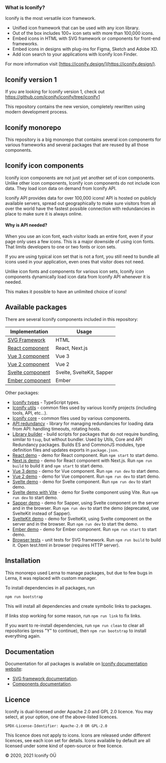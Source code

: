### What is Iconify?

Iconify is the most versatile icon framework.

-   Unified icon framework that can be used with any icon library.
-   Out of the box includes 100+ icon sets with more than 100,000 icons.
-   Embed icons in HTML with SVG framework or components for front-end frameworks.
-   Embed icons in designs with plug-ins for Figma, Sketch and Adobe XD.
-   Add icon search to your applications with Iconify Icon Finder.

For more information visit [https://iconify.design/](https://iconify.design/).

## Iconify version 1

If you are looking for Iconify version 1, check out https://github.com/iconify/iconify/tree/iconify1

This repository contains the new version, completely rewritten using modern development process.

## Iconify monorepo

This repository is a big monorepo that contains several icon components for various frameworks and several packages that are reused by all those components.

## Iconify icon components

Iconify icon components are not just yet another set of icon components. Unlike other icon components, Iconify icon components do not include icon data. They load icon data on demand from Iconify API.

Iconify API provides data for over 100,000 icons! API is hosted on publicly available servers, spread out geographically to make sure visitors from all over the world have the fastest possible connection with redundancies in place to make sure it is always online.

#### Why is API needed?

When you use an icon font, each visitor loads an entire font, even if your page only uses a few icons. This is a major downside of using icon fonts. That limits developers to one or two fonts or icon sets.

If you are using typical icon set that is not a font, you still need to bundle all icons used in your application, even ones that visitor does not need.

Unlike icon fonts and components for various icon sets, Iconify icon components dynamically load icon data from Iconify API whenever it is needed.

This makes it possible to have an unlimited choice of icons!

## Available packages

There are several Iconify components included in this repository:

| Implementation                         | Usage                     |
| -------------------------------------- | ------------------------- |
| [SVG Framework](./packages/iconify/)   | HTML                      |
| [React component](./packages/react/)   | React, Next.js            |
| [Vue 3 component](./packages/vue/)     | Vue 3                     |
| [Vue 2 component](./packages/vue2/)    | Vue 2                     |
| [Svelte component](./packages/svelte/) | Svelte, SvelteKit, Sapper |
| [Ember component](./packages/ember/)   | Ember                     |

Other packages:

-   [Iconify types](./packages/types/) - TypeScript types.
-   [Iconify utils](./packages/utils/) - common files used by various Iconify projects (including tools, API, etc...).
-   [Iconify core](./packages/core/) - common files used by various components.
-   [API redundancy](./packages/api-redundancy/) - library for managing redundancies for loading data from API: handling timeouts, rotating hosts.
-   [Library builder](./packages/library-builder/) - build scripts for packages that do not require bundling, similar to `tsup`, but without bundler. Used by Utils, Core and API Redundancy packages. Builds ES and CommonJS modules, type definition files and updates exports in `package.json`.
-   [React demo](./packages/react-demo/) - demo for React component. Run `npm start` to start demo.
-   [Next.js demo](./packages/nextjs-demo/) - demo for React component with Next.js. Run `npm run build` to build it and `npm start` to start demo.
-   [Vue 3 demo](./packages/vue-demo/) - demo for Vue component. Run `npm run dev` to start demo.
-   [Vue 2 demo](./packages/vue2-demo/) - demo for Vue component. Run `npm run dev` to start demo.
-   [Svelte demo](./packages/svelte-demo/) - demo for Svelte component. Run `npm run dev` to start demo.
-   [Svelte demo with Vite](./packages/svelte-demo-vite/) - demo for Svelte component using Vite. Run `npm run dev` to start demo.
-   [Sapper demo](./packages/sapper-demo/) - demo for Sapper, using Svelte component on the server and in the browser. Run `npm run dev` to start the demo (deprecated, use SvelteKit instead of Sapper).
-   [SvelteKit demo](./packages/sveltekit-demo/) - demo for SvelteKit, using Svelte component on the server and in the browser. Run `npm run dev` to start the demo.
-   [Ember demo](./packages/ember-demo/) - demo for Ember component. Run `npm run start` to start demo.
-   [Browser tests](./packages/browser-tests/) - unit tests for SVG framework. Run `npm run build` to build it. Open test.html in browser (requires HTTP server).

## Installation

This monorepo used Lerna to manage packages, but due to few bugs in Lerna, it was replaced with custom manager.

To install dependencies in all packages, run

```bash
npm run bootstrap
```

This will install all dependencies and create symbolic links to packages.

If links stop working for some reason, run `npm run link` to fix links.

If you want to re-install dependencies, run `npm run clean` to clear all repositories (press "Y" to continue), then `npm run bootstrap` to install everything again.

## Documentation

Documentation for all packages is available on [Iconify documentation website](https://docs.iconify.design/icon-components/):

-   [SVG framework documentation](https://docs.iconify.design/icon-components/svg-framework/index.html).
-   [Components documentation](https://docs.iconify.design/icon-components/components/index.html).

## Licence

Iconify is dual-licensed under Apache 2.0 and GPL 2.0 licence. You may select, at your option, one of the above-listed licences.

`SPDX-License-Identifier: Apache-2.0 OR GPL-2.0`

This licence does not apply to icons. Icons are released under different licences, see each icon set for details.
Icons available by default are all licensed under some kind of open-source or free licence.

© 2020, 2021 Iconify OÜ

